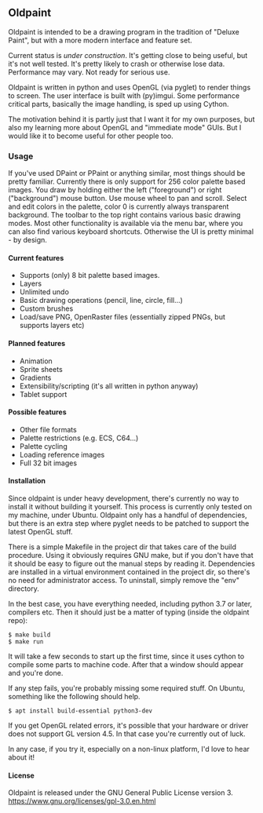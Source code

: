 ## Oldpaint ###

Oldpaint is intended to be a drawing program in the tradition of "Deluxe Paint", but with a more modern interface and feature set.

Current status is *under construction*. It's getting close to being useful, but it's not well tested. It's pretty likely to crash or otherwise lose data. Performance may vary. Not ready for serious use.

Oldpaint is written in python and uses OpenGL (via pyglet) to render things to screen. The user interface is built with (py)imgui. Some performance critical parts, basically the image handling, is sped up using Cython.

The motivation behind it is partly just that I want it for my own purposes, but also my learning more about OpenGL and "immediate mode" GUIs. But I would like it to become useful for other people too.


### Usage ##

If you've used DPaint or PPaint or anything similar, most things should be pretty familiar. Currently there is only support for 256 color palette based images. You draw by holding either the left ("foreground") or right ("background") mouse button. Use mouse wheel to pan and scroll. Select and edit colors in the palette, color 0 is currently always transparent background. The toolbar to the top right contains various basic drawing modes. Most other functionality is available via the menu bar, where you can also find various keyboard shortcuts. Otherwise the UI is pretty minimal - by design.


#### Current features ####
- Supports (only) 8 bit palette based images.
- Layers
- Unlimited undo
- Basic drawing operations (pencil, line, circle, fill...)
- Custom brushes
- Load/save PNG, OpenRaster files (essentially zipped PNGs, but supports layers etc)


#### Planned features ####
- Animation
- Sprite sheets
- Gradients
- Extensibility/scripting (it's all written in python anyway)
- Tablet support


#### Possible features ####
- Other file formats
- Palette restrictions (e.g. ECS, C64...)
- Palette cycling
- Loading reference images
- Full 32 bit images


#### Installation ####

Since oldpaint is under heavy development, there's currently no way to install it without building it yourself. This process is currently only tested on my machine, under Ubuntu. Oldpaint only has a handful of dependencies, but there is an extra step where pyglet needs to be patched to support the latest OpenGL stuff.

There is a simple Makefile in the project dir that takes care of the build procedure. Using it obviously requires GNU make, but if you don't have that it should be easy to figure out the manual steps by reading it. Dependencies are installed in a virtual environment contained in the project dir, so there's no need for administrator access. To uninstall, simply remove the "env" directory.

In the best case, you have everything needed, including python 3.7 or later, compilers etc. Then it should just be a matter of typing (inside the oldpaint repo):

    $ make build
    $ make run
    
It will take a few seconds to start up the first time, since it uses cython to compile some parts to machine code. After that a window should appear and you're done.

If any step fails, you're probably missing some required stuff. On Ubuntu, something like the following should help.
    
    $ apt install build-essential python3-dev
    
If you get OpenGL related errors, it's possible that your hardware or driver does not support GL version 4.5. In that case you're currently out of luck.

In any case, if you try it, especially on a non-linux platform, I'd love to hear about it!


#### License ####

Oldpaint is released under the GNU General Public License version 3. https://www.gnu.org/licenses/gpl-3.0.en.html
